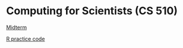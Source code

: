 # Computing for Scientists (CS 510)

[Midterm](https://github.com/rahapirzadeh/ComputingforScientists/tree/master/midterm)

[R practice code](https://github.com/rahapirzadeh/ComputingforScientists/tree/master/R%20Code)
